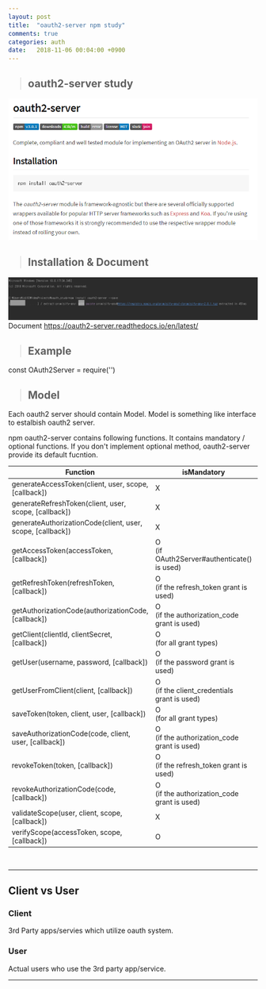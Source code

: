 ```yaml
---
layout: post
title:  "oauth2-server npm study"
comments: true
categories: auth
date:   2018-11-06 00:04:00 +0900
---
```


> ## oauth2-server study
![oauth2-server-npm](/assets/oauth2-server-npm.PNG)

> ## Installation & Document
![oauth2-install](/assets/oauth2-install.PNG)
Document
https://oauth2-server.readthedocs.io/en/latest/

> ## Example
const OAuth2Server = require('')



> ## Model
Each oauth2 server should contain Model.
Model is something like interface to estalbish oauth2 server.

npm oauth2-server contains following functions.
It contains mandatory / optional functions.
If you don't implement optional method, oauth2-server provide its default fucntion.

|Function|isMandatory|Description|
|---|---|---|
|generateAccessToken(client, user, scope, [callback])|X|Generate a new token|
|generateRefreshToken(client, user, scope, [callback])|X|Refresh a new token|
|generateAuthorizationCode(client, user, scope, [callback])|X|Generate a new AuthorizationCode|
|getAccessToken(accessToken, [callback])|O<br>(if OAuth2Server#authenticate() is used)|Retrieve saved token|
|getRefreshToken(refreshToken, [callback])|O<br>(if the refresh_token grant is used)|Retrieve saved refresh token|
|getAuthorizationCode(authorizationCode, [callback])|O<br>(if the authorization_code grant is used)|Retrieve saved authorizationCode|
|getClient(clientId, clientSecret, [callback])|O<br>(for all grant types)|Retrieve a client|
|getUser(username, password, [callback])|O<br>(if the password grant is used)|Retrieve a user|
|getUserFromClient(client, [callback])|O<br>(if the client_credentials grant is used)|Retrieve user that associated with client|
|saveToken(token, client, user, [callback])|O<br>(for all grant types)|Save access token|
|saveAuthorizationCode(code, client, user, [callback])|O<br>(if the authorization_code grant is used)|Save authorizationCode|
|revokeToken(token, [callback])|O<br>(if the refresh_token grant is used)|Revoke refresh token|
|revokeAuthorizationCode(code, [callback])|O<br>(if the authorization_code grant is used)|Revoke authorizationCode|
|validateScope(user, client, scope, [callback])|X|Check scope for a given client/user|
|verifyScope(accessToken, scope, [callback])|O|Check scope for a given token|

<br>

---
## Client vs User

### Client
3rd Party apps/servies which utilize oauth system.

### User
Actual users who use the 3rd party app/service.

---
